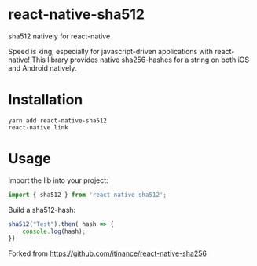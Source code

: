 # react-native-sha512
sha512 natively for react-native

Speed is king, especially for javascript-driven applications with react-native!
This library provides native sha256-hashes for a string on both iOS and Android
natively. 

# Installation
```
yarn add react-native-sha512
react-native link
```

# Usage

Import the lib into your project:

```javascript
import { sha512 } from 'react-native-sha512';
```

Build a sha512-hash:

```javascript
sha512("Test").then( hash => {
    console.log(hash);
})
```


Forked from https://github.com/itinance/react-native-sha256

